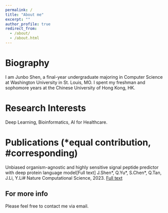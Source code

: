 ```yaml
---
permalink: /
title: "About me"
excerpt: ""
author_profile: true
redirect_from: 
  - /about/
  - /about.html
---
```

Biography
======
I am Junbo Shen, a final-year undergraduate majoring in Computer Science at Washington University in St. Louis, MO. I spent my freshman and sophomore years at the Chinese University of Hong Kong, HK.

Research Interests
======
Deep Learning, Bioinformatics, AI for Healthcare.

Publications (*equal contribution, #corresponding)
======
Unbiased organism-agnostic and highly sensitive signal peptide predictor with deep protein language model[Full text]
J.Shen*, Q.Yu*, S.Chen*, Q.Tan, J.Li, Y.Li#  Nature Computational Science, 2023. [Full text](https://rdcu.be/dtupB)

For more info
------
Please feel free to contact me via email.
